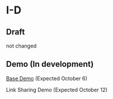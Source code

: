 # I-D

## Draft

not changed

## Demo (In development)

[Base Demo](https://jiang7369.github.io/I-D/base-demo/index.html) (Expected October 6)

Link Sharing Demo (Expected October 12)
